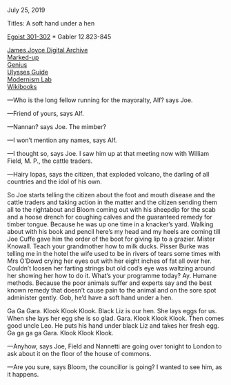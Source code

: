 July 25, 2019


Titles:
A soft hand under a hen

[Egoist 301-302](https://archive.org/stream/ulysses00joyc_1?ref=ol#page/301/mode/1up) * Gabler 12.823-845

[James Joyce Digital Archive](http://www.jjda.ie/main/JJDA/U/ulex/n/lexn.htm)  
[Marked-up](http://www.columbia.edu/~fms5/ulw12.htm)  
[Genius](https://genius.com/James-joyce-ulysses-chap-12-cyclops-annotated)  
[Ulysses Guide](http://www.ulyssesguide.com/new-page)  
[Modernism Lab](https://modernism.coursepress.yale.edu/the-cyclops/)  
[Wikibooks](https://en.wikibooks.org/wiki/Annotations_to_James_Joyce%27s_Ulysses/Cyclops)  



—Who is the long fellow running for the mayoralty, Alf? says Joe.

—Friend of yours, says Alf.

—Nannan? says Joe. The mimber?

—I won’t mention any names, says Alf.

—I thought so, says Joe. I saw him up at that meeting now with William Field, M. P., the cattle traders.

—Hairy Iopas, says the citizen, that exploded volcano, the darling of all countries and the idol of his own.

So Joe starts telling the citizen about the foot and mouth disease and the cattle traders and taking action in the matter and the citizen sending them all to the rightabout and Bloom coming out with his sheepdip for the scab and a hoose drench for coughing calves and the guaranteed remedy for timber tongue. Because he was up one time in a knacker’s yard. Walking about with his book and pencil here’s my head and my heels are coming till Joe Cuffe gave him the order of the boot for giving lip to a grazier. Mister Knowall. Teach your grandmother how to milk ducks. Pisser Burke was telling me in the hotel the wife used to be in rivers of tears some times with Mrs O’Dowd crying her eyes out with her eight inches of fat all over her. Couldn’t loosen her farting strings but old cod’s eye was waltzing around her showing her how to do it. What’s your programme today? Ay. Humane methods. Because the poor animals suffer and experts say and the best known remedy that doesn’t cause pain to the animal and on the sore spot administer gently. Gob, he’d have a soft hand under a hen.

Ga Ga Gara. Klook Klook Klook. Black Liz is our hen. She lays eggs for us. When she lays her egg she is so glad. Gara. Klook Klook Klook. Then comes good uncle Leo. He puts his hand under black Liz and takes her fresh egg. Ga ga ga ga Gara. Klook Klook Klook.

—Anyhow, says Joe, Field and Nannetti are going over tonight to London to ask about it on the floor of the house of commons.

—Are you sure, says Bloom, the councillor is going? I wanted to see him, as it happens.

